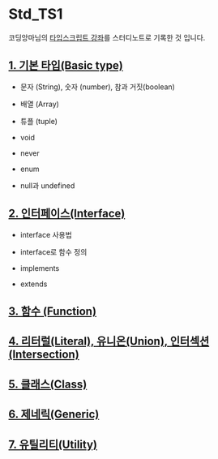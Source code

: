 # Std_TS1

코딩앙마님의 [타입스크립트 강좌](https://www.youtube.com/watch?v=5oGAkQsGWkc&list=PLZKTXPmaJk8KhKQ_BILr1JKCJbR0EGlx0)를 스터디노트로 기록한 것 입니다.



## [1. 기본 타입(Basic type)](https://github.com/AidenLee0408/Std_TS1/blob/main/%231_Basic/Basic.md)

- 문자 (String), 숫자 (number), 참과 거짓(boolean)

- 배열 (Array)

- 튜플 (tuple)

- void

- never

- enum

- null과 undefined

  

## [2. 인터페이스(Interface)](https://github.com/AidenLee0408/Std_TS1/blob/main/%232_Inteface/Interface.md)

- interface 사용법

- interface로 함수 정의

- implements

- extends

  

## [3. 함수 (Function)](https://github.com/AidenLee0408/Std_TS1/blob/main/%233_Function/Function.md)



## [4. 리터럴(Literal), 유니온(Union), 인터섹션(Intersection)](https://github.com/AidenLee0408/Std_TS1/blob/main/%234_Literal%2CUnion%2CIntersection/Literal%2CUnion%2CIntersection.md)



## [5. 클래스(Class)](https://github.com/AidenLee0408/Std_TS1/blob/main/%235_Class/Class.md)



## [6. 제네릭(Generic)](https://github.com/AidenLee0408/Std_TS1/blob/main/%236_Generic/Generic.md)



## [7. 유틸리티(Utility)](https://github.com/AidenLee0408/Std_TS1/blob/main/%237_Utility/Utility.md)
